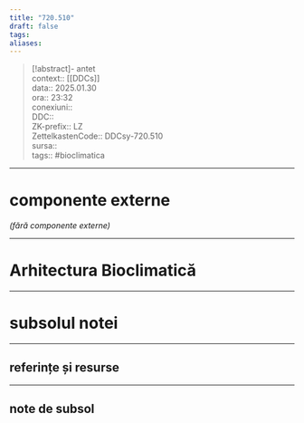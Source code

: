 ```yaml
---
title: "720.510"
draft: false
tags: 
aliases: 
---
```

> [!abstract]- antet  
> context::  [[DDCs]]  
> data:: 2025.01.30  
> ora:: 23:32  
> conexiuni::  
> DDC::  
> ZK-prefix::  LZ  
> ZettelkastenCode::  DDCsy-720.510  
> sursa::  
> tags::  #bioclimatica


---
# componente externe
*(fără componente externe)*

---

# Arhitectura Bioclimatică


---
# subsolul notei
---
## referințe și resurse


---
## note de subsol  